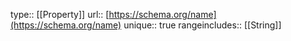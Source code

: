 type:: [[Property]]
url:: [https://schema.org/name](https://schema.org/name)
unique:: true
rangeincludes:: [[String]]
